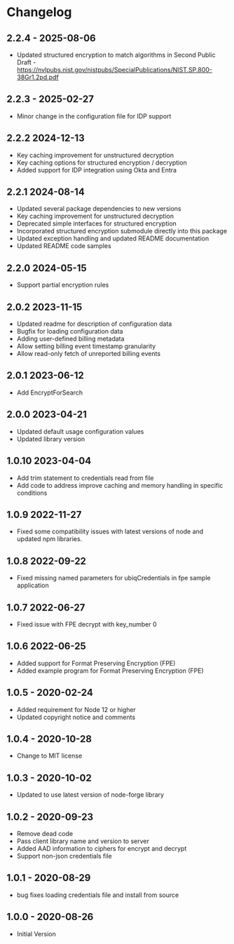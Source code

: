 # Changelog

## 2.2.4 - 2025-08-06
* Updated structured encryption to match algorithms in Second Public Draft - https://nvlpubs.nist.gov/nistpubs/SpecialPublications/NIST.SP.800-38Gr1.2pd.pdf

## 2.2.3 - 2025-02-27
* Minor change in the configuration file for IDP support

## 2.2.2 2024-12-13
* Key caching improvement for unstructured decryption
* Key caching options for structured encryption / decryption
* Added support for IDP integration using Okta and Entra


## 2.2.1 2024-08-14
* Updated several package dependencies to new versions
* Key caching improvement for unstructured decryption
* Deprecated simple interfaces for structured encryption
* Incorporated structured encryption submodule directly into this package
* Updated exception handling and updated README documentation
* Updated README code samples



## 2.2.0 2024-05-15
* Support partial encryption rules


## 2.0.2 2023-11-15
* Updated readme for description of configuration data
* Bugfix for loading configuration data
* Adding user-defined billing metadata
* Allow setting billing event timestamp granularity
* Allow read-only fetch of unreported billing events

## 2.0.1 2023-06-12
* Add EncryptForSearch

## 2.0.0 2023-04-21
* Updated default usage configuration values
* Updated library version

## 1.0.10 2023-04-04
* Add trim statement to credentials read from file
* Add code to address improve caching and memory handling in specific conditions

## 1.0.9 2022-11-27
* Fixed some compatibility issues with latest versions of node and updated
  npm libraries.

## 1.0.8 2022-09-22
* Fixed missing named parameters for ubiqCredentials in fpe sample application

## 1.0.7 2022-06-27
* Fixed issue with FPE decrypt with key_number 0

## 1.0.6 2022-06-25
* Added support for Format Preserving Encryption (FPE)
* Added example program for Format Preserving Encryption (FPE)

## 1.0.5 - 2020-02-24
* Added requirement for Node 12 or higher
* Updated copyright notice and comments

## 1.0.4 - 2020-10-28
* Change to MIT license

## 1.0.3 - 2020-10-02
* Updated to use latest version of node-forge library

## 1.0.2 - 2020-09-23
* Remove dead code
* Pass client library name and version to server
* Added AAD information to ciphers for encrypt and decrypt
* Support non-json credentials file

## 1.0.1 - 2020-08-29
* bug fixes loading credentials file and install from source

## 1.0.0 - 2020-08-26
* Initial Version
